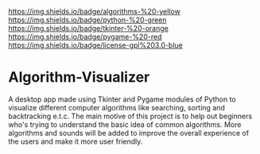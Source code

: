 https://img.shields.io/badge/algorithms-%20-yellow https://img.shields.io/badge/python-%20-green https://img.shields.io/badge/tkinter-%20-orange https://img.shields.io/badge/pygame-%20-red https://img.shields.io/badge/license-gpl%203.0-blue

# Algorithm-Visualizer
A desktop app made using Tkinter and Pygame modules of Python to visualize different computer algorithms like searching, sorting and backtracking e.t.c.
The main motive of this project is to help out beginners who's trying to understand the basic idea of common algorithms. 
More algorithms and sounds will be added to improve the overall experience of the users and make it more user friendly.
